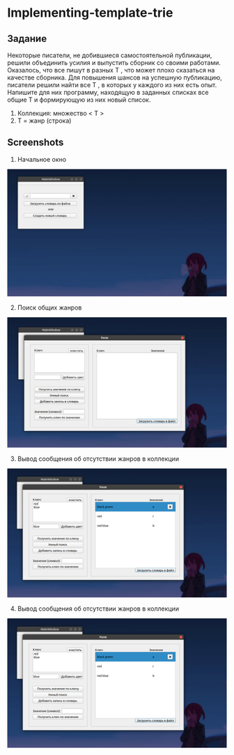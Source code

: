 # Implementing-template-trie

## Задание
Некоторые писатели, не добившиеся самостоятельной публикации, решили объединить усилия и выпустить сборник со своими работами. Оказалось, что все пишут в разных T , что может плохо сказаться на качестве сборника. Для повышения шансов на успешную публикацию, писатели решили найти все T , в которых у каждого из них есть опыт. Напишите для них программу, находящую в заданных списках все общие T  и формирующую из них новый список.
1. Коллекция: множество < T >
2. T = жанр (строка)

## Screenshots
1. Начальное окно

![main page](https://github.com/AlexandrNemashkalo/Implementing-template-trie/blob/main/screens/11.png)

2. Поиск общих жанров

![second](https://github.com/AlexandrNemashkalo/Implementing-template-trie/blob/main/screens/12.png)

3. Вывод сообщения об отсутствии жанров в коллекции

![item](https://github.com/AlexandrNemashkalo/Implementing-template-trie/blob/main/screens/13.png)

4. Вывод сообщения об отсутствии жанров в коллекции

![item](https://github.com/AlexandrNemashkalo/Implementing-template-trie/blob/main/screens/13.png)
